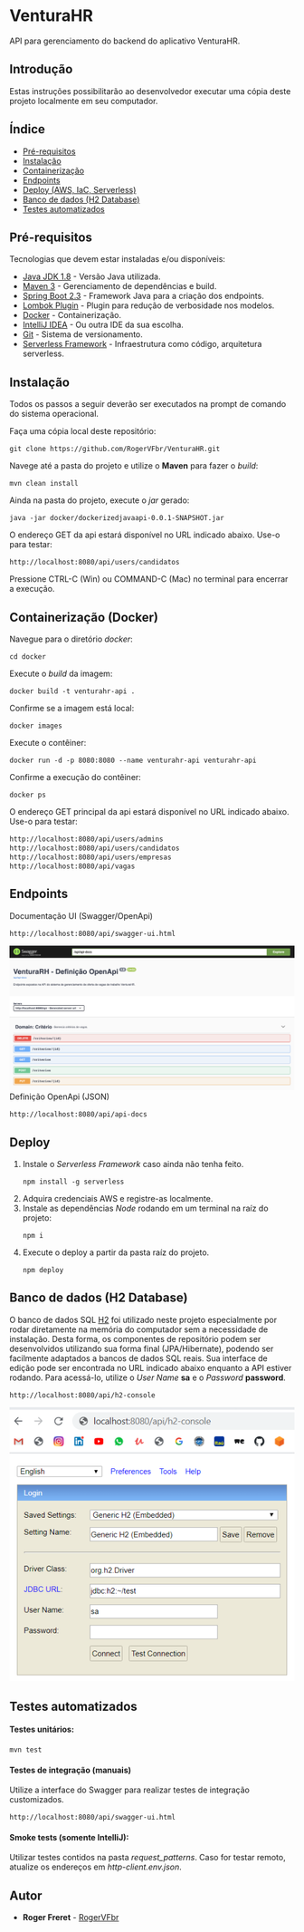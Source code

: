 # VenturaHR

API para gerenciamento do backend do aplicativo VenturaHR.

## Introdução

Estas instruções possibilitarão ao desenvolvedor executar uma cópia deste projeto 
localmente em seu computador.

## Índice
* [Pré-requisitos](#pre-requisitos)
* [Instalação](#instalacao)
* [Containerização](#containerização-(docker))
* [Endpoints](#endpoints)
* [Deploy (AWS, IaC, Serverless)](#Deploy)
* [Banco de dados (H2 Database)](#banco-de-dados-(h2-database))
* [Testes automatizados](#testes-automatizados)

## Pré-requisitos

Tecnologias que devem estar instaladas e/ou disponíveis:
* [Java JDK 1.8](https://www.oracle.com/java/technologies/javase-jdk8-downloads.html) - Versão Java utilizada.
* [Maven 3](https://maven.apache.org/) - Gerenciamento de dependências e build.
* [Spring Boot 2.3](https://spring.io/projects/spring-boot) - Framework Java para a criação dos endpoints.
* [Lombok Plugin](https://projectlombok.org/) - Plugin para redução de verbosidade nos modelos.
* [Docker](https://www.docker.com/) - Containerização.
* [IntelliJ IDEA](https://www.jetbrains.com/) - Ou outra IDE da sua escolha.
* [Git](https://git-scm.com/) - Sistema de versionamento.
* [Serverless Framework](https://www.serverless.com/) - Infraestrutura como código, arquitetura serverless.

## Instalação
Todos os passos a seguir deverão ser executados na prompt de comando do sistema operacional.

Faça uma cópia local deste repositório:

```
git clone https://github.com/RogerVFbr/VenturaHR.git
```

Navege até a pasta do projeto e utilize o **Maven** para fazer o *build*:
```
mvn clean install
```

Ainda na pasta do projeto, execute o *jar* gerado:
```
java -jar docker/dockerizedjavaapi-0.0.1-SNAPSHOT.jar
```

O endereço GET da api estará disponível no URL indicado abaixo. Use-o para testar:
```
http://localhost:8080/api/users/candidatos
```

Pressione CTRL-C (Win) ou COMMAND-C (Mac) no terminal para encerrar a execução.

## Containerização (Docker)

Navegue para o diretório *docker*:

```
cd docker
```

Execute o *build* da imagem:

```
docker build -t venturahr-api .
```

Confirme se a imagem está local:

```
docker images
```

Execute o contêiner:

```
docker run -d -p 8080:8080 --name venturahr-api venturahr-api
```

Confirme a execução do contêiner:

```
docker ps
```

O endereço GET principal da api estará disponível no URL indicado abaixo. Use-o para testar:
```
http://localhost:8080/api/users/admins
http://localhost:8080/api/users/candidatos
http://localhost:8080/api/users/empresas
http://localhost:8080/api/vagas
```

## Endpoints
Documentação UI (Swagger/OpenApi)
```
http://localhost:8080/api/swagger-ui.html
```
![OpenApi/Swagger](img/swagger.png?raw=true)
Definição OpenApi (JSON)
```
http://localhost:8080/api/api-docs
```

## Deploy
1. Instale o *Serverless Framework* caso ainda não tenha feito.
    ```
    npm install -g serverless
    ```
2. Adquira credenciais AWS e registre-as localmente.
3. Instale as dependências *Node* rodando em um terminal na raíz do projeto:
    ```
    npm i
    ```
4. Execute o deploy a partir da pasta raíz do projeto.
   ```
   npm deploy
   ```


## Banco de dados (H2 Database)
O banco de dados SQL [H2](https://www.h2database.com/) foi utilizado neste projeto especialmente
por rodar diretamente na memória do computador sem a necessidade de instalação. Desta forma,
os componentes de repositório podem ser desenvolvidos utilizando sua forma final (JPA/Hibernate),
podendo ser facilmente adaptados a bancos de dados SQL reais. Sua interface de edição pode
ser encontrada no URL indicado abaixo enquanto a API estiver rodando. Para acessá-lo, utilize
o *User Name* **sa** e o *Password* **password**.
```
http://localhost:8080/api/h2-console
```
![H2 Database Screenshot](img/h2_screenshot.png?raw=true)

## Testes automatizados
#### Testes unitários:
```
mvn test
```

#### Testes de integração (manuais)
Utilize a interface do Swagger para realizar testes de integração customizados.
```
http://localhost:8080/api/swagger-ui.html
```

#### Smoke tests (somente IntelliJ):
Utilizar testes contidos na pasta *request_patterns*. Caso for testar remoto, atualize os endereços
em *http-client.env.json*.


## Autor

* **Roger Freret** - [RogerVFbr](https://github.com/RogerVFbr)

